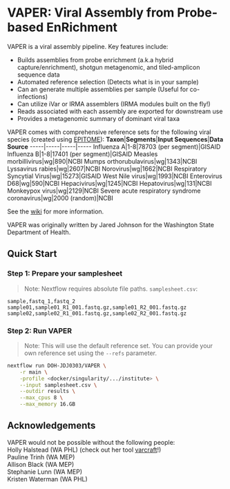 # VAPER: Viral Assembly from Probe-based EnRichment
VAPER is a viral assembly pipeline. Key features include:
-  Builds assemblies from probe enrichment (a.k.a hybrid capture/enrichment), shotgun metagenomic, and tiled-amplicon sequence data
-  Automated reference selection (Detects what is in your sample)
-  Can an generate multiple assemblies per sample (Useful for co-infections)
-  Can utilize iVar or IRMA assemblers (IRMA modules built on the fly!)
-  Reads associated with each assembly are exported for downstream use
-  Provides a metagenomic summary of dominant viral taxa

VAPER comes with comprehensive reference sets for the following viral species (created using [EPITOME](https://github.com/DOH-JDJ0303/epitome)):
**Taxon**|**Segments**|**Input Sequences**|**Data Source**
-----|-----|-----|-----
Influenza A|1-8|78703 (per segment)|GISAID
Influenza B|1-8|17401 (per segment)|GISAID
Measles morbillivirus|wg|890|NCBI
Mumps orthorubulavirus|wg|1343|NCBI
Lyssavirus rabies|wg|2607|NCBI
Norovirus|wg|1662|NCBI
Respiratory Syncytial Virus|wg|15273|GISAID
West Nile virus|wg|1993|NCBI
Enterovirus D68|wg|590|NCBI
Hepacivirus|wg|1245|NCBI
Hepatovirus|wg|131|NCBI
Monkeypox virus|wg|2129|NCBI
Severe acute respiratory syndrome coronavirus|wg|2000 (random)|NCBI


  
See the [wiki](https://github.com/DOH-JDJ0303/VAPER/wiki) for more information.

VAPER was originally written by Jared Johnson for the Washington State Department of Health.

## Quick Start
### Step 1: Prepare your samplesheet
> Note: Nextflow requires absolute file paths.
`samplesheet.csv`:

```csv
sample,fastq_1,fastq_2
sample01,sample01_R1_001.fastq.gz,sample01_R2_001.fastq.gz
sample02,sample02_R1_001.fastq.gz,sample02_R2_001.fastq.gz
```
### Step 2: Run VAPER
> Note: This will use the default reference set. You can provide your own reference set using the `--refs` parameter.
```bash
nextflow run DOH-JDJ0303/VAPER \
    -r main \
    -profile <docker/singularity/.../institute> \
    --input samplesheet.csv \
    --outdir results \
    --max_cpus 8 \
    --max_memory 16.GB
```
## Acknowledgements
VAPER would not be possible without the following people:\
Holly Halstead (WA PHL) (check out her tool [varcraft](https://github.com/DOH-HNH0303/varcraft)!)\
Pauline Trinh (WA MEP)\
Allison Black (WA MEP)\
Stephanie Lunn (WA MEP)\
Kristen Waterman (WA PHL)
